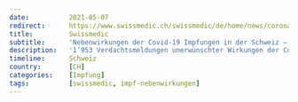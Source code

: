```yaml
---
date:          2021-05-07
redirect:      https://www.swissmedic.ch/swissmedic/de/home/news/coronavirus-covid-19/nebenwirkungen-covid-19-impfungen-update-5.html
title:         Swissmedic
subtitle:      'Nebenwirkungen der Covid-19 Impfungen in der Schweiz – Update'
description:   '1’953 Verdachtsmeldungen unerwünschter Wirkungen der Covid-19-Impfstoffe in der Schweiz ausgewertet'
timeline:      Schweiz
country:       [CH]
categories:    [Impfung]
tags:          [swissmedic, impf-nebenwirkungen]
---
```

